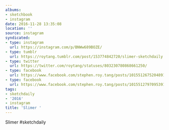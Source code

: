 ```yaml
---
albums:
- sketchbook
- instagram
date: 2016-11-28 13:35:08
location: ''
source: instagram
syndicated:
- type: instagram
  url: https://instagram.com/p/BNWw689BOZE/
- type: tumblr
  url: https://roytang.tumblr.com/post/153774842720/slimer-sketchdaily
- type: twitter
  url: https://twitter.com/roytang/statuses/803230780868661250/
- type: facebook
  url: https://www.facebook.com/stephen.roy.tang/posts/10155126752048912:1
- type: facebook
  url: https://www.facebook.com/stephen.roy.tang/posts/10155127970953912
tags:
- sketchdaily
- '2016'
- instagram
title: 'Slimer '
---
```


Slimer #sketchdaily